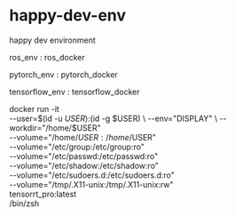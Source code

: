 # happy-dev-env
happy dev environment

ros_env : ros_docker 

pytorch_env : pytorch_docker

tensorflow_env : tensorflow_docker


docker run -it \
    --user=$(id -u $USER):$(id -g $USER) \
    --env="DISPLAY" \
    --workdir="/home/$USER" \
    --volume="/home/$USER:/home/$USER" \
    --volume="/etc/group:/etc/group:ro" \
    --volume="/etc/passwd:/etc/passwd:ro" \
    --volume="/etc/shadow:/etc/shadow:ro" \
    --volume="/etc/sudoers.d:/etc/sudoers.d:ro" \
    --volume="/tmp/.X11-unix:/tmp/.X11-unix:rw" \
    tensorrt_pro:latest \
    /bin/zsh